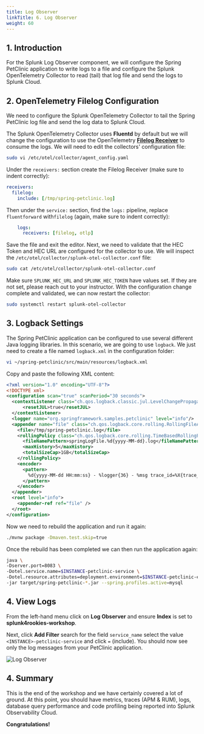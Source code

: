 ```yaml
---
title: Log Observer
linkTitle: 6. Log Observer
weight: 60
---
```


## 1. Introduction

For the Splunk Log Observer component, we will configure the Spring PetClinic application to write logs to a file and configure the Splunk OpenTelemetry Collector to read (tail) that log file and send the logs to Splunk Cloud.

## 2. OpenTelemetry Filelog Configuration

We need to configure the Splunk OpenTelemetry Collector to tail the Spring PetClinic log file and send the log data to Splunk Cloud.

The Splunk OpenTelemetry Collector uses **Fluentd** by default but we will change the configuration to use the OpenTelemetry [**Filelog Receiver**](https://github.com/open-telemetry/opentelemetry-collector-contrib/blob/main/receiver/filelogreceiver/README.md) to consume the logs. We will need to edit the collectors' configuration file:

``` bash
sudo vi /etc/otel/collector/agent_config.yaml
```

Under the `receivers:` section create the Filelog Receiver (make sure to indent correctly):

``` yaml {hl_lines="2-3"}
receivers:
  filelog:
    include: [/tmp/spring-petclinic.log]
```

Then under the `service:` section, find the `logs:` pipeline, replace `fluentforward` with`filelog` (again, make sure to indent correctly):

``` yaml {hl_lines="2-7"}
    logs:
      receivers: [filelog, otlp]
```

Save the file and exit the editor. Next, we need to validate that the HEC Token and HEC URL are configured for the collector to use. We will inspect the `/etc/otel/collector/splunk-otel-collector.conf` file:

```bash
sudo cat /etc/otel/collector/splunk-otel-collector.conf
```

Make sure `SPLUNK_HEC_URL` and `SPLUNK_HEC_TOKEN` have values set. If they are not set, please reach out to your instructor. With the configuration change complete and validated, we can now restart the collector:

```bash
sudo systemctl restart splunk-otel-collector
```

## 3. Logback Settings

The Spring PetClinic application can be configured to use several different Java logging libraries. In this scenario, we are going to use `logback`. We just need to create a file named `logback.xml` in the configuration folder:

```bash
vi ~/spring-petclinic/src/main/resources/logback.xml
```

Copy and paste the following XML content:

```xml
<?xml version="1.0" encoding="UTF-8"?>
<!DOCTYPE xml>
<configuration scan="true" scanPeriod="30 seconds">
  <contextListener class="ch.qos.logback.classic.jul.LevelChangePropagator">
      <resetJUL>true</resetJUL>
  </contextListener>
  <logger name="org.springframework.samples.petclinic" level="info"/>
  <appender name="file" class="ch.qos.logback.core.rolling.RollingFileAppender">
    <file>/tmp/spring-petclinic.log</file>
    <rollingPolicy class="ch.qos.logback.core.rolling.TimeBasedRollingPolicy">
      <fileNamePattern>springLogFile.%d{yyyy-MM-dd}.log</fileNamePattern>
      <maxHistory>5</maxHistory>
      <totalSizeCap>1GB</totalSizeCap>
    </rollingPolicy>
    <encoder>
      <pattern>
        %d{yyyy-MM-dd HH:mm:ss} - %logger{36} - %msg trace_id=%X{trace_id} span_id=%X{span_id} trace_flags=%X{trace_flags} %n service.name=%property{otel.resource.service.name}, deployment.environment=%property{otel.resource.deployment.environment}: %m%n
      </pattern>
    </encoder>
  </appender>
  <root level="info">
    <appender-ref ref="file" />
  </root>
</configuration>
```

Now we need to rebuild the application and run it again:

```bash
./mvnw package -Dmaven.test.skip=true
```

Once the rebuild has been completed we can then run the application again:

```bash
java \
-Dserver.port=8083 \
-Dotel.service.name=$INSTANCE-petclinic-service \
-Dotel.resource.attributes=deployment.environment=$INSTANCE-petclinic-env,version=0.314 \
-jar target/spring-petclinic-*.jar --spring.profiles.active=mysql
```

## 4. View Logs

From the left-hand menu click on **Log Observer** and ensure **Index** is set to **splunk4rookies-workshop**.

Next, click **Add Filter** search for the field `service_name` select the value `<INSTANCE>-petclinic-service` and click `=` (include). You should now see only the log messages from your PetClinic application.

![Log Observer](../images/log-observer.png)

## 4. Summary

This is the end of the workshop and we have certainly covered a lot of ground. At this point, you should have metrics, traces (APM & RUM), logs, database query performance and code profiling being reported into Splunk Observability Cloud.

**Congratulations!**
